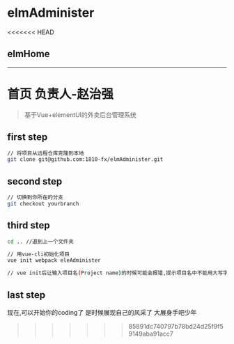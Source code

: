 # elmAdminister
<<<<<<< HEAD
## elmHome
---------
**首页**
负责人-赵治强
=======

> 基于Vue+elementUI的外卖后台管理系统



## first step

```bash
// 将项目从远程仓库克隆到本地
git clone git@github.com:1810-fx/elmAdminister.git 

```

## second step

```bash
// 切换到你所在的分支
git checkout yourbranch 
```

## third step

```bash
cd .. //退到上一个文件夹

// 用vue-cli初始化项目
vue init webpack eleAdminister

// vue init后让输入项目名(Project name)的时候可能会报错,提示项目名中不能用大写字母,改成小写(eleadminister)就可以了

```

## last step

现在,可以开始你的coding了
是时候展现自己的风采了
大展身手吧少年
>>>>>>> 85891dc740797b78bd24d25f9f59149aba91acc7
